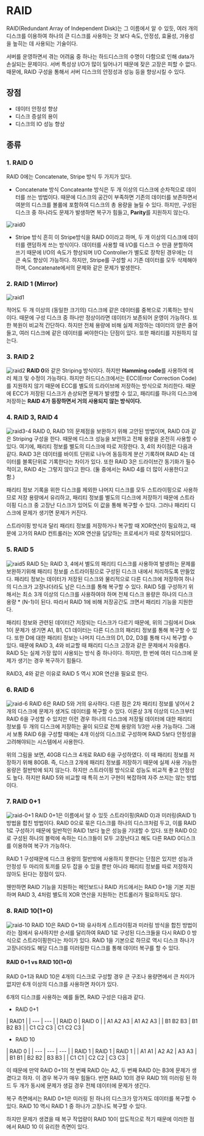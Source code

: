 # RAID

RAID(Redundant Array of Independent Disk)는 그 이름에서 알 수 있듯, 여러 개의 디스크를 이용하여 하나의 큰 디스크를 사용하는 것 보다 속도, 안정성, 효율성, 가용성을 높히는 데 사용되는 기술이다.

서버를 운영하면서 겪는 어려움 중 하나는 하드디스크의 수명이 다함으로 인해 data가 손실되는 문제이다. 서버 특성상 I/O가 많이 일어나기 때문에 잦은 고장은 피할 수 없다. 때문에, RAID 구성을 통해서 서버 디스크의 안정성과 성능 등을 향상시킬 수 있다.

## 장점

* 데이터 안정성 향상
* 디스크 증설의 용이
* 디스크의 IO 성능 향상

## 종류

### 1. RAID 0
RAID 0에는 Concatenate, Stripe 방식 두 가지가 있다.

* Concatenate 방식
Concateante 방식은 두 개 이상의 디스크에 순차적으로 데이터를 쓰는 방법이다. 때문에 디스크의 공간이 부족하면 기존의 데이터를 보존하면서 여분의 디스크를 볼륨에 포함하여 디스크의 총 용량을 늘릴 수 있다. 하지만, 구성된 디스크 중 하나라도 문제가 발생하면 복구가 힘들고, **Parity**를 지원하지 않는다.

![raid0](/image/raid-0.png)

* Stripe 방식
흔히 이 Stripe방식을 RAID 0이라고 하며, 두 개 이상의 디스크에 데이터를 랜덤하게 쓰는 방식이다. 데이터를 사용할 때 I/O를 디스크 수 만큼 분할하여 쓰기 때문에 I/O의 속도가 향상되며 I/O Controller가 별도로 장착된 경우에는 더 큰 속도 향상이 가능하다. 하지만, Stripe를 구성할 시 기존 데이터를 모두 삭제해야하며, Concatenate에서의 문제와 같은 문제가 발생한다.

### 2. RAID 1 (Mirror)

![raid1](/image/raid-1.png)

적어도 두 개 이상의 (동일한 크기의) 디스크에 같은 데이터를 중복으로 기록하는 방식이다. 때문에 구성 디스크 중 하나만 정상이라면 데이터가 보존되어 운영이 가능하다. 또한 복원이 비교적 간단하다. 하지만 전체 용량에 비해 실제 저장하는 데이터의 양은 줄어들고, 여러 디스크에 같은 데이터를 써야한다는 단점이 있다. 또한 패리티를 지원하지 않는다.

### 3. RAID 2

![raid2](/image/raid-2.png)
**RAID 0**와 같은 Striping 방식이다. 하지만 **Hamming code**를 사용하여 에러 체크 및 수정이 가능하다. 하지만 하드디스크에서는 ECC(Error Correction Code)를 지원하지 않기 때문에 ECC를 별도의 드라이브에 저장하는 방식으로 처리한다. 때문에 ECC가 저장된 디스크가 손상되면 문제가 발생할 수 있고, 패리티를 하나의 디스크에 저장하는 **RAID 4가 등장하면서 거의 사용되지 않는 방식이다.**

### 4. RAID 3, RAID 4

![raid3-4](/image/raid-3-4.png)
RAID 0, RAID 1의 문제점을 보완하기 위해 고안된 방법이며, RAID 0과 같은 Striping 구성을 한다. 때문에 디스크 성능을 보안하고 전체 용량을 온전히 사용할 수 있다. 여기에, 패리티 정보를 별도의 디스크에 따로 저장한다. 3, 4의 차이점은 다음과 같다. RAID 3은 데이터를 바이트 단위로 나누어 동등하게 분산 기록하며 RAID 4는 데이터를 블록단위로 기록한다는 차이가 있다. 또한 RAID 3은 드라이브간 동기화가 필수적이고, RAID 4는 그렇지 않다고 한다. (둘 중에서는 RAID 4를 더 많이 사용한다고 함.)

패리티 정보 기록을 위한 디스크를 제외한 나머지 디스크를 모두 스트라이핑으로 사용하므로 저장 용량에서 유리하고, 패리티 정보를 별도의 디스크에 저장하기 때문에 스트라이핑 디스크 중 고장난 디스크가 있어도 이 값을 통해 복구할 수 있다. 그러나 패리티 디스크에 문제가 생기면 문제가 커진다.

스트라이핑 방식과 달리 패리티 정보를 저장하거나 복구할 때 XOR연산이 필요하고, 때문에 고가의 RAID 컨트롤러는 XOR 연산을 담당하는 프로세서가 따로 장착되어있다.

### 5. RAID 5

![raid5](/image/raid-5.png)
RAID 5는 RAID 3, 4에서 별도의 패리티 디스크를 사용하여 발생하는 문제를 보완하기위해 패리티 정보를 스트라이핑으로 구성된 디스크 내에서 처리하도록 만들었다. 패리티 정보는 데이터가 저장된 디스크와 물리적으로 다른 디스크에 저장하여 하나의 디스크가 고장나더라도 남은 디스크를 통해 복구할 수 있다. RAID 5를 구성하기 위해서는 최소 3개 이상의 디스크를 사용하여야 하며 전체 디스크 용량은 하나의 디스크 용량 * (N-1)이 된다. 따라서 RAID 1에 비해 저장공간도 크면서 패리티 기능을 지원한다.

패리티 정보와 관련된 데이터간 저장되는 디스크가 다르기 때문에, 위의 그림에서 Disk 1이 문제가 생기면 A1, B1, C1 데이터는 다른 디스크의 패리티 정보를 통해 복구할 수 있다. 또한 D에 대한 패리티 정보는 나머지 디스크의 D1, D2, D3를 통해 다시 복구할 수 있다. 때문에 RAID 3, 4와 비교할 때 패리티 디스크 고장과 같은 문제에서 자유롭다. RAID 5는 실제 가장 많이 사용되는 방식 중 하나이다. 하지만, 한 번에 여러 디스크에 문제가 생기는 경우 복구하기 힘들다. 

RAID3, 4와 같은 이유로 RAID 5 역시 XOR 연산을 필요로 한다.

### 6. RAID 6

![raid-6](/image/raid-6.png)
RAID 6은 RAID 5와 거의 유사하다. 다른 점은 2차 패리티 정보를 넣어서 2개의 디스크에 문제가 생겨도 데이터를 복구할 수 있다. 이론상 3개 이상의 디스크부터 RAID 6을 구성할 수 있지만 이런 경우 하나의 디스크에 저장될 데이터에 대한 패리티 정보를 두 개의 디스크에 저장하는 꼴이 되므로 전체 용량의 1/3만 사용 가능하다. 그래서 보통 RAID 6을 구성할 때에는 4개 이상의 디스크로 구성하며 RAID 5보다 안정성을 고려해야되는 시스템에서 사용한다.

위의 그림을 보면, 40GB 디스크 4개로 RAID 6을 구성하였다. 이 때 패리티 정보를 저장하기 위해 80GB. 즉, 디스크 2개에 패리티 정보를 저장하기 때문에 실제 사용 가능한 옹량은 절반밖에 되지 않는다. 하지만 스트라이핑 방식으로 성능도 비교적 좋고 안정성도 높다. 하지만 RAID 5와 비교할 때 특히 쓰기 구현이 복잡하여 자주 쓰지는 않는 방법이다.

### 7. RAID 0+1

![raid-0+1](/image/raid-0+1.png)
RAID 0+1은 이름에서 알 수 있듯 스트라이핑(RAID 0)과 미러링(RAID 1) 방법을 합친 방법이다. RAID 0으로 묶은 디스크를 하나의 디스크처럼 두고, 이를 RAID 1로 구성하기 때문에 일반적인 RAID 1보다 높은 성능을 기대할 수 있다. 또한 RAID 0으로 구성된 하나의 블럭에 속하는 디스크들이 모두 고장난다고 해도 다른 RAID 0디스크를 이용하여 복구가 가능하다.

RAID 1 구성때문에 디스크 용량의 절반밖에 사용하지 못한다는 단점은 있지만 성능과 안정성 두 마리의 토끼를 모두 잡을 수 있을 뿐만 아니라 패리티 정보를 따로 저장하지 않아도 된다는 장점이 있다. 

웬만하면 RAID 기능을 지원하는 메인보드나 RAID 카드에서는 RAID 0+1을 기본 지원하며 RAID 3, 4처럼 별도의 XOR 연산을 지원하는 컨트롤러가 필요하지도 않다.

### 8. RAID 10(1+0)

![raid-10](/image/raid-10.png)
RAID 10은 RAID 0+1와 유사하게 스트라이핑과 미러링 방식을 합친 방법이라는 점에서 유사하지만 순서를 달리하여 RAID 1로 구성된 디스크들을 다시 RAID 0 방식으로 스트라이핑한다는 차이가 있다. RAID 1을 기본으로 하므로 역시 디스크 하나가 고장나더라도 해당 디스크를 미러링한 디스크를 통해 데이터 복구를 할 수 있다.

#### RAID 0+1 vs RAID 10(1+0)

RAID 0+1과 RAID 10은 4개의 디스크로 구성할 경우 큰 구조나 용량면에서 큰 차이가 없지만 6개 이상의 디스크를 사용하면 차이가 있다.

6개의 디스크를 사용하는 예를 들면, RAID 구성은 다음과 같다.

* RAID 0+1

| RAID1 |
| --- | --- |
| RAID 0 | RAID 0 |
| A1 A2 A3 | A1 A2 A3 |
| B1 B2 B3 | B1 B2 B3 |
| C1 C2 C3 | C1 C2 C3 |

* RAID 10

| RAID 0 |
| --- | --- | --- |
| RAID 1 | RAID 1 | RAID 1 |
| A1 A1 | A2 A2 | A3 A3 |
| B1 B1 | B2 B2 | B3 B3 |
| C1 C1 | C2 C2 | C3 C3 |

이 때문에 만약 RAID 0+1의 첫 번째 RAID 0는 A2, 두 번째 RAID 0는 B3에 문제가 생겼다고 하자. 이 경우 복구가 매우 힘들다. 반면 RAID 10의 경우 RAID 1의 미러링 된 하드 두 개가 동시에 문제가 생길 경우 전체 데이터에 문제가 생긴다.

복구 측면에서는 RAID 0+1은 미러링 된 하나의 디스크가 망가져도 데이터를 복구할 수 있다. RAID 10 역시 RAID 1 중 하나가 고장나도 복구할 수 있다.

하지만 문제가 생겼을 때 복구 작업량이 RAID 10이 압도적으로 적기 때문에 이러한 점에서 RAID 10 이 유리한 측면이 있다.
